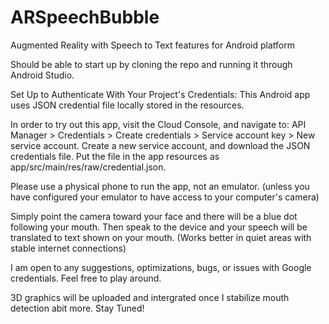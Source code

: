# ARSpeechBubble
Augmented Reality with Speech to Text features for Android platform

Should be able to start up by cloning the repo and running it through Android Studio.

Set Up to Authenticate With Your Project's Credentials:
This Android app uses JSON credential file locally stored in the resources.

In order to try out this app, visit the Cloud Console, and navigate to: API Manager > Credentials > Create credentials > Service account key > New service account. Create a new service account, and download the JSON credentials file. Put the file in the app resources as app/src/main/res/raw/credential.json.

Please use a physical phone to run the app, not an emulator. (unless you have configured your emulator to have access to your computer's camera)

Simply point the camera toward your face and there will be a blue dot following your mouth. Then speak to the device
and your speech will be translated to text shown on your mouth. 
(Works better in quiet areas with stable internet connections)


I am open to any suggestions, optimizations, bugs, or issues with Google credentials. Feel free to play around.

3D graphics will be uploaded and intergrated once I stabilize mouth detection abit more. Stay Tuned!
